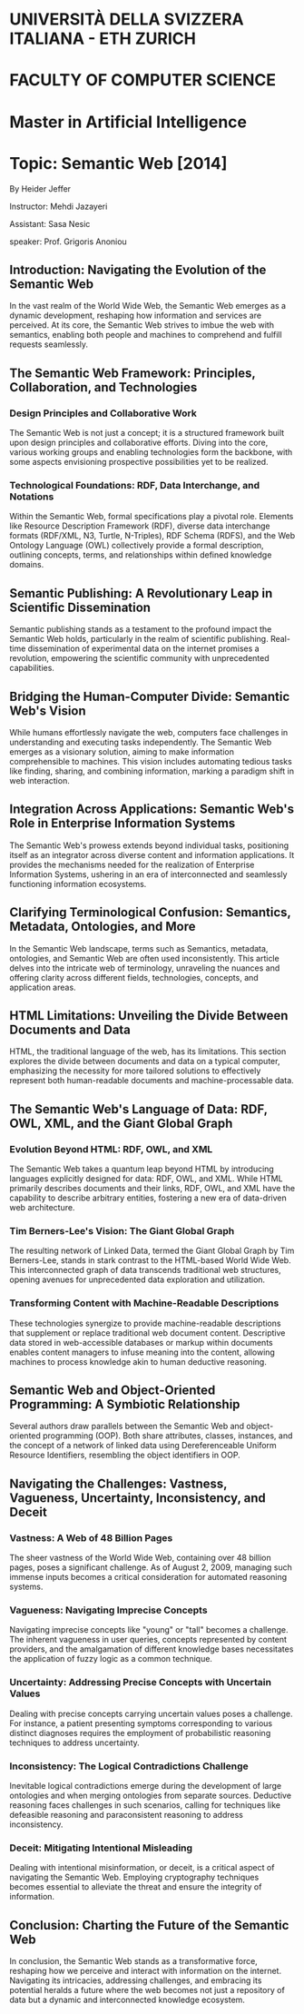 # UNIVERSITÀ DELLA SVIZZERA ITALIANA - ETH ZURICH

# FACULTY OF COMPUTER SCIENCE

# Master in Artificial Intelligence

# Topic: Semantic Web \[2014\]

By Heider Jeffer

Instructor: Mehdi Jazayeri

Assistant: Sasa Nesic

speaker: Prof. Grigoris Anoniou

## Introduction: Navigating the Evolution of the Semantic Web

In the vast realm of the World Wide Web, the Semantic Web emerges as a dynamic development, reshaping how information and services are perceived. At its core, the Semantic Web strives to imbue the web with semantics, enabling both people and machines to comprehend and fulfill requests seamlessly.

## The Semantic Web Framework: Principles, Collaboration, and Technologies

### Design Principles and Collaborative Work

The Semantic Web is not just a concept; it is a structured framework built upon design principles and collaborative efforts. Diving into the core, various working groups and enabling technologies form the backbone, with some aspects envisioning prospective possibilities yet to be realized.

### Technological Foundations: RDF, Data Interchange, and Notations

Within the Semantic Web, formal specifications play a pivotal role. Elements like Resource Description Framework (RDF), diverse data interchange formats (RDF/XML, N3, Turtle, N-Triples), RDF Schema (RDFS), and the Web Ontology Language (OWL) collectively provide a formal description, outlining concepts, terms, and relationships within defined knowledge domains.

## Semantic Publishing: A Revolutionary Leap in Scientific Dissemination

Semantic publishing stands as a testament to the profound impact the Semantic Web holds, particularly in the realm of scientific publishing. Real-time dissemination of experimental data on the internet promises a revolution, empowering the scientific community with unprecedented capabilities.

## Bridging the Human-Computer Divide: Semantic Web's Vision

While humans effortlessly navigate the web, computers face challenges in understanding and executing tasks independently. The Semantic Web emerges as a visionary solution, aiming to make information comprehensible to machines. This vision includes automating tedious tasks like finding, sharing, and combining information, marking a paradigm shift in web interaction.

## Integration Across Applications: Semantic Web's Role in Enterprise Information Systems

The Semantic Web's prowess extends beyond individual tasks, positioning itself as an integrator across diverse content and information applications. It provides the mechanisms needed for the realization of Enterprise Information Systems, ushering in an era of interconnected and seamlessly functioning information ecosystems.

## Clarifying Terminological Confusion: Semantics, Metadata, Ontologies, and More

In the Semantic Web landscape, terms such as Semantics, metadata, ontologies, and Semantic Web are often used inconsistently. This article delves into the intricate web of terminology, unraveling the nuances and offering clarity across different fields, technologies, concepts, and application areas.

## HTML Limitations: Unveiling the Divide Between Documents and Data

HTML, the traditional language of the web, has its limitations. This section explores the divide between documents and data on a typical computer, emphasizing the necessity for more tailored solutions to effectively represent both human-readable documents and machine-processable data.

## The Semantic Web's Language of Data: RDF, OWL, XML, and the Giant Global Graph

### Evolution Beyond HTML: RDF, OWL, and XML

The Semantic Web takes a quantum leap beyond HTML by introducing languages explicitly designed for data: RDF, OWL, and XML. While HTML primarily describes documents and their links, RDF, OWL, and XML have the capability to describe arbitrary entities, fostering a new era of data-driven web architecture.

### Tim Berners-Lee's Vision: The Giant Global Graph

The resulting network of Linked Data, termed the Giant Global Graph by Tim Berners-Lee, stands in stark contrast to the HTML-based World Wide Web. This interconnected graph of data transcends traditional web structures, opening avenues for unprecedented data exploration and utilization.

### Transforming Content with Machine-Readable Descriptions

These technologies synergize to provide machine-readable descriptions that supplement or replace traditional web document content. Descriptive data stored in web-accessible databases or markup within documents enables content managers to infuse meaning into the content, allowing machines to process knowledge akin to human deductive reasoning.

## Semantic Web and Object-Oriented Programming: A Symbiotic Relationship

Several authors draw parallels between the Semantic Web and object-oriented programming (OOP). Both share attributes, classes, instances, and the concept of a network of linked data using Dereferenceable Uniform Resource Identifiers, resembling the object identifiers in OOP.

## Navigating the Challenges: Vastness, Vagueness, Uncertainty, Inconsistency, and Deceit

### Vastness: A Web of 48 Billion Pages

The sheer vastness of the World Wide Web, containing over 48 billion pages, poses a significant challenge. As of August 2, 2009, managing such immense inputs becomes a critical consideration for automated reasoning systems.

### Vagueness: Navigating Imprecise Concepts

Navigating imprecise concepts like "young" or "tall" becomes a challenge. The inherent vagueness in user queries, concepts represented by content providers, and the amalgamation of different knowledge bases necessitates the application of fuzzy logic as a common technique.

### Uncertainty: Addressing Precise Concepts with Uncertain Values

Dealing with precise concepts carrying uncertain values poses a challenge. For instance, a patient presenting symptoms corresponding to various distinct diagnoses requires the employment of probabilistic reasoning techniques to address uncertainty.

### Inconsistency: The Logical Contradictions Challenge

Inevitable logical contradictions emerge during the development of large ontologies and when merging ontologies from separate sources. Deductive reasoning faces challenges in such scenarios, calling for techniques like defeasible reasoning and paraconsistent reasoning to address inconsistency.

### Deceit: Mitigating Intentional Misleading

Dealing with intentional misinformation, or deceit, is a critical aspect of navigating the Semantic Web. Employing cryptography techniques becomes essential to alleviate the threat and ensure the integrity of information.

## Conclusion: Charting the Future of the Semantic Web

In conclusion, the Semantic Web stands as a transformative force, reshaping how we perceive and interact with information on the internet. Navigating its intricacies, addressing challenges, and embracing its potential heralds a future where the web becomes not just a repository of data but a dynamic and interconnected knowledge ecosystem.
